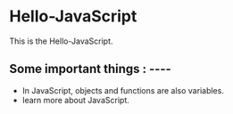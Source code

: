 # Hello-JavaScript
This is the Hello-JavaScript.




## Some important things : ----
 * In JavaScript, objects and functions are also variables.
 * learn more about JavaScript.


